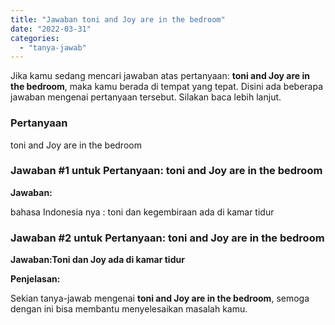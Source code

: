 ```yaml
---
title: "Jawaban toni and Joy are in the bedroom​"
date: "2022-03-31"
categories: 
  - "tanya-jawab"
---
```


Jika kamu sedang mencari jawaban atas pertanyaan: **toni and Joy are in the bedroom​**, maka kamu berada di tempat yang tepat. Disini ada beberapa jawaban mengenai pertanyaan tersebut. Silakan baca lebih lanjut.

### Pertanyaan

toni and Joy are in the bedroom​

### Jawaban #1 untuk Pertanyaan: toni and Joy are in the bedroom​

**Jawaban:**

bahasa Indonesia nya : toni dan kegembiraan ada di kamar tidur

### Jawaban #2 untuk Pertanyaan: toni and Joy are in the bedroom​

**Jawaban:Toni dan Joy ada di kamar tidur**

**Penjelasan:**

Sekian tanya-jawab mengenai **toni and Joy are in the bedroom​**, semoga dengan ini bisa membantu menyelesaikan masalah kamu.
